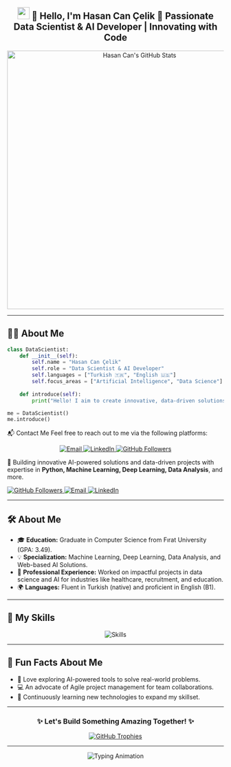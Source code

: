 <div align="center">
  <h2>
    <img src="https://media.giphy.com/media/hvRJCLFzcasrR4ia7z/giphy.gif" width="28">
    👋 Hello, I'm Hasan Can Çelik  
    🚀 Passionate Data Scientist & AI Developer | Innovating with Code
  </h2>
  
  <img src="https://github-readme-stats.vercel.app/api?username=HasanCan6241&show_icons=true&theme=radical" alt="Hasan Can's GitHub Stats" width="600" />
</div>

---

## 👨‍💻 About Me

```python
class DataScientist:
    def __init__(self):
        self.name = "Hasan Can Çelik"
        self.role = "Data Scientist & AI Developer"
        self.languages = ["Turkish 🇹🇷", "English 🇺🇸"]
        self.focus_areas = ["Artificial Intelligence", "Data Science"]
        
    def introduce(self):
        print("Hello! I aim to create innovative, data-driven solutions that make a difference in the world.")

me = DataScientist()
me.introduce()

```
  📬 Contact Me
  Feel free to reach out to me via the following platforms:
  
  <div align="center"> <a href="mailto:hasancan.celik6241@gmail.com"> <img src="https://img.shields.io/badge/Email-me-red?style=flat-square&logo=gmail&logoColor=white" alt="Email" /> </a> <a href="https://www.linkedin.com/in/hasan-can-çelik/" target="_blank"> <img src="https://img.shields.io/badge/LinkedIn-Connect-blue?style=flat-square&logo=linkedin" alt="LinkedIn" /> </a> <a href="https://github.com/HasanCan6241" target="_blank"> <img src="https://img.shields.io/github/followers/HasanCan6241?label=Follow&style=social" alt="GitHub Followers" /> </a> </div>

  <p>
    🌟 Building innovative AI-powered solutions and data-driven projects with expertise in 
    <b>Python, Machine Learning, Deep Learning, Data Analysis</b>, and more.
  </p>
  
  <a href="https://github.com/HasanCan6241" target="_blank">
    <img src="https://img.shields.io/github/followers/HasanCan6241?label=Follow&style=social" alt="GitHub Followers" />
  </a>
  <a href="mailto:hasancan.celik6241@gmail.com">
    <img src="https://img.shields.io/badge/Email-me-red?style=flat-square&logo=gmail&logoColor=white" alt="Email" />
  </a>
  <a href="https://www.linkedin.com/in/hasan-can-çelik" target="_blank">
    <img src="https://img.shields.io/badge/LinkedIn-Connect-blue?style=flat-square&logo=linkedin" alt="LinkedIn" />
  </a>
</div>

---

## 🛠️ About Me

- 🎓 **Education:** Graduate in Computer Science from Fırat University (GPA: 3.49).
- 💡 **Specialization:** Machine Learning, Deep Learning, Data Analysis, and Web-based AI Solutions.
- 💼 **Professional Experience:** Worked on impactful projects in data science and AI for industries like healthcare, recruitment, and education.
- 🌍 **Languages:** Fluent in Turkish (native) and proficient in English (B1).

---


## 🌟 My Skills
<div align="center">
  <img src="https://skillicons.dev/icons?i=python,tensorflow,flask,html,css,bootstrap,sql,github,git" alt="Skills" />
</div>

---

## 🎯 Fun Facts About Me
- 🚀 Love exploring AI-powered tools to solve real-world problems.
- 💻 An advocate of Agile project management for team collaborations.
- 📖 Continuously learning new technologies to expand my skillset.

---

<div align="center">
  <h3>✨ Let's Build Something Amazing Together! ✨</h3>
  <a href="https://github.com/HasanCan6241">
    <img src="https://github-profile-trophy.vercel.app/?username=HasanCan6241&theme=radical&margin-w=15&margin-h=15" alt="GitHub Trophies" />
  </a>
</div>

---

<div align="center">
  <img src="https://readme-typing-svg.herokuapp.com?font=Fira+Code&size=22&pause=1000&color=58A6FF&width=435&lines=Thank+you+for+visiting+my+profile!;Feel+free+to+explore+my+projects." alt="Typing Animation" />
</div>
